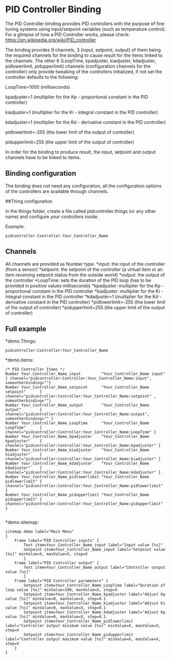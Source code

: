 # PID Controller Binding

The PID Controller binding provides PID controllers with the purpose of fine tuning systems using input/setpoint variables (such as temperature control).
For a glimpse of how a PID Controller works, please check: https://en.wikipedia.org/wiki/PID_controller 

The binding provides 9 channels,  3 (input, setpoint, output) of them being the required channels for the binding to cause result for the items linked to the channels. The other 6 (LoopTime, kpadjuster, kiadjuster, kdadjuster, pidlowerlimit, pidupperlimit) channels (configuration channels for the controller) only provide tweaking  of the controllers initialized, if not set the controller defaults to the following:

LoopTime=1000 (milliseconds)

kpadjuster=1 (multiplier for the Kp - proportional constant in the PID controller)

kiadjuster=1 (multiplier for the Ki - integral constant in the PID controller)

kdadjuster=1 (multiplier for the Kd - derivative constant in the PID controller)

pidlowerlimit=-255 (the lower limit of the output of controller)

pidupperlimit=255 (the upper limit of the output of controller)

In order for the binding to produce result, the input, setpoint and output channels have to be linked to items. 

## Binding configuration

The binding does not need any configuration, all the configuration options of the controllers are available through channels.

##Thing configuration

In the things folder, create a file called pidcontroller.things (or any other name) and configure your controllers inside.

Example:

```
pidcontroller.Controller.Your_Controller_Name

```


## Channels

All channels are provided as Number type.
*input: the input of the controller (from a sensor)
*setpoint: the setpoint of the controller (a virtual item or an item receiving setpoint status from the outside world)
*output: the output of the controller
*LoopTime: sets the duration of the PID loop (has to be provided in positive values milliseconds)
*kpadjuster: multiplier for the Kp - proportional constant in the PID controller
*kiadjuster: multiplier for the Ki - integral constant in the PID controller
*kdadjuster=1 (multiplier for the Kd - derivative constant in the PID controller)
*pidlowerlimit=-255 (the lower limit of the output of controller)
*pidupperlimit=255 (the upper limit of the output of controller)

## Full example

*demo.Things:

```
pidcontroller:Controller:Your_Controller_Name
```

*demo.items:

```
/* PID Controller Items */
Number Your_Controller_Name_input         "Your_Controller_Name input"         { channel="pidcontroller:Controller:Your_Controller_Name:input", someotherbinding=""}
Number Your_Controller_Name_setpoint      "Your_Controller_Name setpoint"      { channel="pidcontroller:Controller:Your_Controller_Name:setpoint" , someotherbinding=""}
Number Your_Controller_Name_output        "Your_Controller_Name output"        { channel="pidcontroller:Controller:Your_Controller_Name:output", someotherbinding="" }
Number Your_Controller_Name_LoopTime      "Your_Controller_Name LoopTime"      { channel="pidcontroller:Controller:Your_Controller_Name:LoopTime" }
Number Your_Controller_Name_kpadjuster    "Your_Controller_Name kpadjuster"    { channel="pidcontroller:Controller:Your_Controller_Name:kpadjuster" }
Number Your_Controller_Name_kiadjuster    "Your_Controller_Name kiadjuster"    { channel="pidcontroller:Controller:Your_Controller_Name:kiadjuster" }
Number Your_Controller_Name_kdadjuster    "Your_Controller_Name kdadjuster"    { channel="pidcontroller:Controller:Your_Controller_Name:kdadjuster" }
Number Your_Controller_Name_pidlowerlimit "Your_Controller_Name pidlowerlimit" { channel="pidcontroller:Controller:Your_Controller_Name:pidlowerlimit" }
Number Your_Controller_Name_pidupperlimit "Your_Controller_Name pidupperlimit" { channel="pidcontroller:Controller:Your_Controller_Name:pidupperlimit" }


```

*demo.sitemap:

```
sitemap demo label="Main Menu"
{
    Frame label="PID Controller inputs" {
        Text item=Your_Controller_Name_input label="Input value [%s]"
        Setpoint item=Your_Controller_Name_input label="Setpoint value [%s]" minValue=X, maxValue=X, step=X 
        }
    Frame label="PID Controller output" {
        Text item=Your_Controller_Name_output label="COntroller output value [%s]"
        }
    Frame label="PID Controller parameters" {
        Setpoint item=Your_Controller_Name_LoopTime label="Duration of loop value [%s]" minValue=100, maxValue=X, step=X
        Setpoint item=Your_Controller_Name_kpadjuster label="Adjust Kp value [%s]" minValue=0, maxValue=X, step=0.1
        Setpoint item=Your_Controller_Name_kiadjuster label="Adjust Ki value [%s]" minValue=0, maxValue=X, step=0.1
        Setpoint item=Your_Controller_Name_kdadjuster label="Adjust Kp value [%s]" minValue=0, maxValue=X, step=0.1
        Setpoint item=Your_Controller_Name_pidlowerlimit label="Controller output minimum value [%s]" minValue=X, maxValue=X, step=X
        Setpoint item=Your_Controller_Name_pidupperlimit label="Controller output maximum value [%s]" minValue=X, maxValue=X, step=X
    }
}
```
